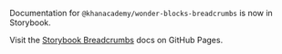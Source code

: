 Documentation for `@khanacademy/wonder-blocks-breadcrumbs` is now in Storybook.

Visit the [Storybook Breadcrumbs](https://khan.github.io/wonder-blocks/?path=/docs/breadcrumbs)
docs on GitHub Pages.
